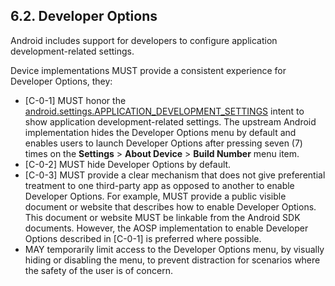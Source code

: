 ## 6.2\. Developer Options

Android includes support for developers to configure application
development-related settings.

Device implementations MUST provide a consistent experience for
Developer Options, they:

*   [C-0-1] MUST honor the [android.settings.APPLICATION_DEVELOPMENT_SETTINGS](
http://developer.android.com/reference/android/provider/Settings.html#ACTION_APPLICATION_DEVELOPMENT_SETTINGS)
intent to show application development-related settings. The upstream Android
implementation hides the Developer Options menu by default and enables users to
launch Developer Options after pressing seven (7) times on the **Settings** >
**About Device** > **Build Number** menu item.
*   [C-0-2] MUST hide Developer Options by default.
*   [C-0-3] MUST provide a clear mechanism that does not give preferential
treatment to one third-party app as opposed to another to enable Developer
Options. For example, MUST provide a public visible document or website that
describes how to enable Developer Options. This document or website MUST be
linkable from the Android SDK documents. However, the AOSP implementation to
enable Developer Options described in [C-0-1] is preferred where possible.
*   MAY temporarily limit access to the Developer Options menu, by visually
hiding or disabling the menu, to prevent distraction for scenarios where the
safety of the user is of concern.
